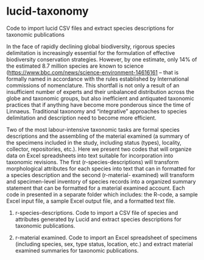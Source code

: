 # lucid-taxonomy
Code to import lucid CSV files and extract species descriptions for taxonomic publications

In the face of rapidly declining global biodiversity, rigorous species delimitation is increasingly essential for the formulation of effective biodiversity conservation strategies.  However, by one estimate, only 14% of the estimated 8.7 million species are known to science (https://www.bbc.com/news/science-environment-14616161  – that is formally named in accordance with the rules established by International commissions of nomenclature.  This shortfall is not only a result of an insufficient number of experts and their unbalanced distribution across the globe and taxonomic groups, but also inefficient and antiquated taxonomic practices that if anything have become more ponderous since the time of Linnaeus. Traditional taxonomy and “integrative” approaches to species delimitation and description need to become more efficient.

Two of the most labour-intensive taxonomic tasks are formal species descriptions and the assembling of the material examined (a summary of the specimens included in the study, including status (types), locality, collector, repositories, etc.). Here we present two codes that will organize data on Excel spreadsheets into text suitable for incorporation into taxonomic revisions.  The first (r-species-descriptions) will transform morphological attributes for each species into text that can in formatted for a species description and the second (r-material- examined) will transform and specimen-level inventory of species records into a organized summary statement that can be formatted for a material examined account.
Each code in presented in a separate folder which includes:  the R-code, a sample Excel input file, a sample Excel output file, and a formatted text file.

1. r-species-descriptions.  Code to import a CSV file of species and attributes generated by Lucid and extract species descriptions for taxonomic publications.

2. r-material examined.  Code to import an Excel spreadsheet of specimens (including species, sex, type status, location, etc.) and extract material examined summaries for taxonomic publications.
